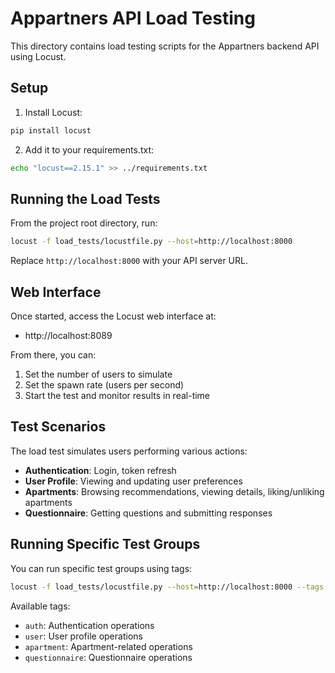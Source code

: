 # Appartners API Load Testing

This directory contains load testing scripts for the Appartners backend API using Locust.

## Setup

1. Install Locust:
```bash
pip install locust
```

2. Add it to your requirements.txt:
```bash
echo "locust==2.15.1" >> ../requirements.txt
```

## Running the Load Tests

From the project root directory, run:

```bash
locust -f load_tests/locustfile.py --host=http://localhost:8000
```

Replace `http://localhost:8000` with your API server URL.

## Web Interface

Once started, access the Locust web interface at:
- http://localhost:8089

From there, you can:
1. Set the number of users to simulate
2. Set the spawn rate (users per second)
3. Start the test and monitor results in real-time

## Test Scenarios

The load test simulates users performing various actions:

- **Authentication**: Login, token refresh
- **User Profile**: Viewing and updating user preferences
- **Apartments**: Browsing recommendations, viewing details, liking/unliking apartments
- **Questionnaire**: Getting questions and submitting responses

## Running Specific Test Groups

You can run specific test groups using tags:

```bash
locust -f load_tests/locustfile.py --host=http://localhost:8000 --tags auth,user
```

Available tags:
- `auth`: Authentication operations
- `user`: User profile operations
- `apartment`: Apartment-related operations
- `questionnaire`: Questionnaire operations
